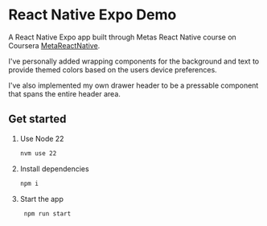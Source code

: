 # React Native Expo Demo

A React Native Expo app built through Metas React Native course on Coursera [MetaReactNative](https://www.coursera.org/learn/react-native-course).

I've personally added wrapping components for the background and text to provide themed colors based on the users device preferences.

I've also implemented my own drawer header to be a pressable component that spans the entire header area.

## Get started

1. Use Node 22

   ```bash
   nvm use 22
   ```

2. Install dependencies

   ```bash
   npm i
   ```

3. Start the app

   ```bash
    npm run start
   ```
